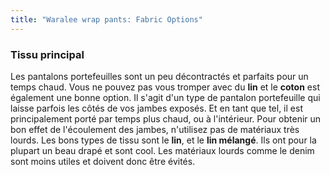 ```yaml
---
title: "Waralee wrap pants: Fabric Options"
---
```


### Tissu principal

Les pantalons portefeuilles sont un peu décontractés et parfaits pour un temps chaud. Vous ne pouvez pas vous tromper avec du **lin** et le **coton** est également une bonne option. Il s'agit d'un type de pantalon portefeuille qui laisse parfois les côtés de vos jambes exposés. Et en tant que tel, il est principalement porté par temps plus chaud, ou à l'intérieur. Pour obtenir un bon effet de l'écoulement des jambes, n'utilisez pas de matériaux très lourds. Les bons types de tissu sont le **lin**, et le **lin mélangé**. Ils ont pour la plupart un beau drapé et sont cool. Les matériaux lourds comme le denim sont moins utiles et doivent donc être évités.
